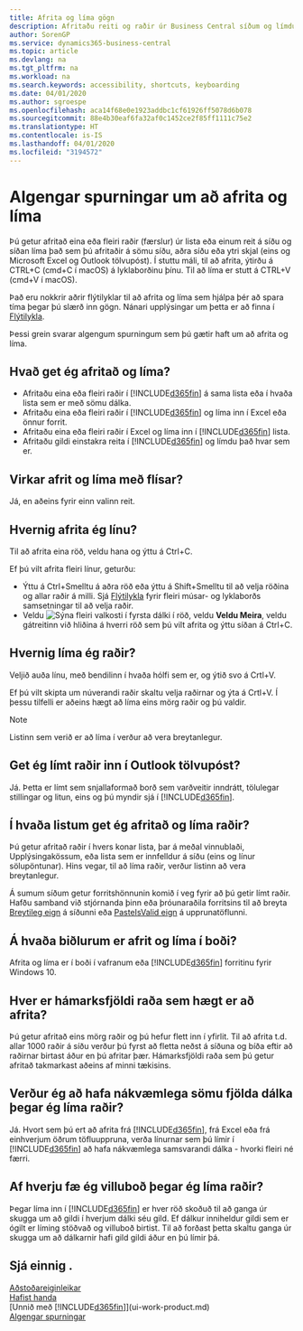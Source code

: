 ```yaml
---
title: Afrita og líma gögn
description: Afritaðu reiti og raðir úr Business Central síðum og límdu einhvers staðar annars staðar.
author: SorenGP
ms.service: dynamics365-business-central
ms.topic: article
ms.devlang: na
ms.tgt_pltfrm: na
ms.workload: na
ms.search.keywords: accessibility, shortcuts, keyboarding
ms.date: 04/01/2020
ms.author: sgroespe
ms.openlocfilehash: aca14f68e0e1923addbc1cf61926ff5078d6b078
ms.sourcegitcommit: 88e4b30eaf6fa32af0c1452ce2f85ff1111c75e2
ms.translationtype: HT
ms.contentlocale: is-IS
ms.lasthandoff: 04/01/2020
ms.locfileid: "3194572"
---
```

# <a name="copy-and-paste-faq"></a>Algengar spurningar um að afrita og líma
Þú getur afritað eina eða fleiri raðir (færslur) úr lista eða einum reit á síðu og síðan líma það sem þú afritaðir á sömu síðu, aðra síðu eða ytri skjal (eins og Microsoft Excel og Outlook tölvupóst). Í stuttu máli, til að afrita, ýtirðu á CTRL+C (cmd+C í macOS) á lyklaborðinu þínu. Til að líma er stutt á CTRL+V (cmd+V í macOS).

Það eru nokkrir aðrir flýtilyklar til að afrita og líma sem hjálpa þér að spara tíma þegar þú slærð inn gögn. Nánari upplýsingar um þetta er að finna í [Flýtilykla](keyboard-shortcuts.md#CopyRows).

Þessi grein svarar algengum spurningum sem þú gætir haft um að afrita og líma.  

## <a name="what-can-i-copy-and-paste"></a>Hvað get ég afritað og líma?
- Afritaðu eina eða fleiri raðir í [!INCLUDE[d365fin](includes/d365fin_md.md)] á sama lista eða í hvaða lista sem er með sömu dálka.
- Afritaðu eina eða fleiri raðir í [!INCLUDE[d365fin](includes/d365fin_md.md)] og líma inn í Excel eða önnur forrit.
- Afritaðu eina eða fleiri raðir í Excel og líma inn í [!INCLUDE[d365fin](includes/d365fin_md.md)] lista.
- Afritaðu gildi einstakra reita í [!INCLUDE[d365fin](includes/d365fin_md.md)] og límdu það hvar sem er.

## <a name="does-copy-and-paste-work-with-tiles"></a>Virkar afrit og líma með flísar?
Já, en aðeins fyrir einn valinn reit.

## <a name="how-do-i-copy-a-row"></a>Hvernig afrita ég línu?
Til að afrita eina röð, veldu hana og ýttu á Ctrl+C.

Ef þú vilt afrita fleiri línur, geturðu:
- Ýttu á Ctrl+Smelltu á aðra röð eða ýttu á Shift+Smelltu til að velja röðina og allar raðir á milli. Sjá [Flýtilykla](keyboard-shortcuts.md#CopyRows) fyrir fleiri músar- og lyklaborðs samsetningar til að velja raðir.
- Veldu ![Sýna fleiri valkosti](media/show-more-options-icon.png "Sýna tákn fyrir fleiri valkosti") í fyrsta dálki í röð, veldu **Veldu Meira**, veldu gátreitinn við hliðina á hverri röð sem þú vilt afrita og ýttu síðan á Ctrl+C.

## <a name="how-do-i-paste-rows"></a>Hvernig líma ég raðir?
Veljið auða línu, með bendilinn í hvaða hólfi sem er, og ýtið svo á Crtl+V.

Ef þú vilt skipta um núverandi raðir skaltu velja raðirnar og ýta á Crtl+V. Í þessu tilfelli er aðeins hægt að líma eins mörg raðir og þú valdir.

> [!NOTE]
> Listinn sem verið er að líma í verður að vera breytanlegur.

<!-- Rows are pasted directly where your cursor is located. If you paste into an empty line, any existing subsequent lines will be moved after the pasted lines. If you paste into an existing line or lines, this will be overwritten.-->

## <a name="can-i-paste-rows-into-an-outlook-email"></a>Get ég límt raðir inn í Outlook tölvupóst?
Já. Þetta er límt sem snjallaformað borð sem varðveitir inndrátt, tölulegar stillingar og litun, eins og þú myndir sjá í [!INCLUDE[d365fin](includes/d365fin_md.md)].

## <a name="in-which-lists-can-i-copy-and-paste-rows"></a>Í hvaða listum get ég afritað og líma raðir?
Þú getur afritað raðir í hvers konar lista, þar á meðal vinnublaði, Upplýsingakössum, eða lista sem er innfelldur á síðu (eins og línur sölupöntunar). Hins vegar, til að líma raðir, verður listinn að vera breytanlegur.

Á sumum síðum getur forritshönnunin komið í veg fyrir að þú getir límt raðir. Hafðu samband við stjórnanda þinn eða þróunaraðila forritsins til að breyta [Breytileg eign](/dynamics365/business-central/dev-itpro/developer/properties/devenv-editable-property) á síðunni eða [PasteIsValid eign](/dynamics365/business-central/dev-itpro/developer/properties/devenv-pasteisvalid-property) á upprunatöflunni.

## <a name="on-which-clients-is-copy-and-paste-available"></a>Á hvaða biðlurum er afrit og líma í boði?
Afrita og líma er í boði í vafranum eða [!INCLUDE[d365fin](includes/d365fin_md.md)] forritinu fyrir Windows 10.

## <a name="what-is-the-maximum-number-of-rows-that-can-be-copied"></a>Hver er hámarksfjöldi raða sem hægt er að afrita?
Þú getur afritað eins mörg raðir og þú hefur flett inn í yfirlit. Til að afrita t.d. allar 1000 raðir á síðu verður þú fyrst að fletta neðst á síðuna og bíða eftir að raðirnar birtast áður en þú afritar þær. Hámarksfjöldi raða sem þú getur afritað takmarkast aðeins af minni tækisins.

## <a name="must-i-have-the-exact-same-number-of-columns-when-pasting-rows"></a>Verður ég að hafa nákvæmlega sömu fjölda dálka þegar ég líma raðir?
Já. Hvort sem þú ert að afrita frá [!INCLUDE[d365fin](includes/d365fin_md.md)], frá Excel eða frá einhverjum öðrum töfluuppruna, verða línurnar sem þú límir í [!INCLUDE[d365fin](includes/d365fin_md.md)] að hafa nákvæmlega samsvarandi dálka - hvorki fleiri né færri.

## <a name="why-do-i-get-errors-when-pasting-rows"></a>Af hverju fæ ég villuboð þegar ég líma raðir?
Þegar líma inn í [!INCLUDE[d365fin](includes/d365fin_md.md)] er hver röð skoðuð til að ganga úr skugga um að gildi í hverjum dálki séu gild. Ef dálkur inniheldur gildi sem er ógilt er líming stöðvað og villuboð birtist. Til að forðast þetta skaltu ganga úr skugga um að dálkarnir hafi gild gildi áður en þú límir þá.


## <a name="see-also"></a>Sjá einnig .
[Aðstoðareiginleikar](ui-accessibility.md)  
[Hafist handa](product-get-started.md)  
[Unnið með [!INCLUDE[d365fin](includes/d365fin_md.md)]](ui-work-product.md)  
[Algengar spurningar](across-faq.md)  

